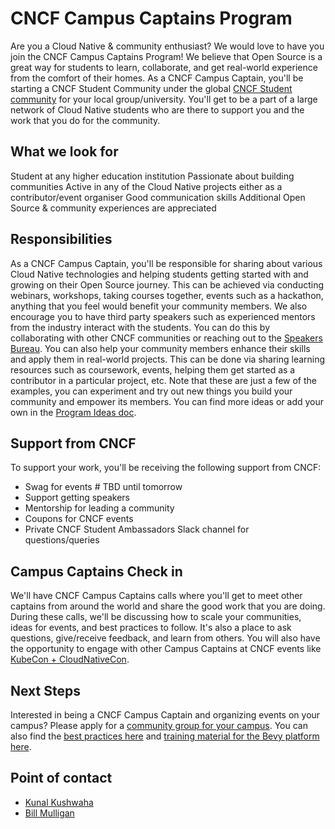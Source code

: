# CNCF Campus Captains Program

Are you a Cloud Native & community enthusiast? We would love to have you join the CNCF Campus Captains Program! We believe that Open Source is a great way for students to learn, collaborate, and get real-world experience from the comfort of their homes. As a CNCF Campus Captain, you'll be starting a CNCF Student Community under the global [CNCF Student community](https://community.cncf.io/cloud-native-students/) for your local group/university. You'll get to be a part of a large network of Cloud Native students who are there to support you and the work that you do for the community. 

## What we look for
Student at any higher education institution
Passionate about building communities
Active in any of the Cloud Native projects either as a contributor/event organiser
Good communication skills
Additional Open Source & community experiences are appreciated

## Responsibilities

As a CNCF Campus Captain, you'll be responsible for sharing about various Cloud Native technologies and helping students getting started with and growing on their Open Source journey. This can be achieved via conducting webinars, workshops, taking courses together, events such as a hackathon, anything that you feel would benefit your community members.
We also encourage you to have third party speakers such as experienced mentors from the industry interact with the students. You can do this by collaborating with other CNCF communities or reaching out to the [Speakers Bureau](https://www.cncf.io/speakers/). You can also help your community members enhance their skills and apply them in real-world projects. This can be done via sharing learning resources such as coursework, events, helping them get started as a contributor in a particular project, etc.
Note that these are just a few of the examples, you can experiment and try out new things you build your community and empower its members. You can find more ideas or add your own in the [Program Ideas doc](https://github.com/cncf/students/blob/main/program-ideas.md).

## Support from CNCF
To support your work, you'll be receiving the following support from CNCF:
- Swag for events # TBD until tomorrow
- Support getting speakers
- Mentorship for leading a community
- Coupons for CNCF events
- Private CNCF Student Ambassadors Slack channel for questions/queries

## Campus Captains Check in
We'll have CNCF Campus Captains calls where you'll get to meet other captains from around the world and share the good work that you are doing. During these calls, we'll be discussing how to scale your communities, ideas for events, and best practices to follow. It's also a place to ask questions, give/receive feedback, and learn from others. You will also have the opportunity to engage with other Campus Captains at CNCF events like [KubeCon + CloudNativeCon](https://www.cncf.io/kubecon-cloudnativecon-events/).

## Next Steps
Interested in being a CNCF Campus Captain and organizing events on your campus? Please apply for a [community group for your campus](https://github.com/cncf/communitygroups#how-to-apply). You can also find the [best practices here](https://github.com/cncf/communitygroups/blob/main/best_practices.md) and [training material for the Bevy platform here](https://github.com/cncf/communitygroups#bevy-training).

## Point of contact
- [Kunal Kushwaha](kunalkushwaha453@gmail.com)
- [Bill Mulligan](bmulligan@linuxfoundation.org)
